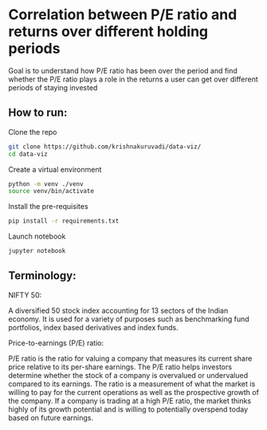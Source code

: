 # Correlation between P/E ratio and returns over different holding periods

Goal is to understand how P/E ratio has been over the period and find whether the P/E ratio plays a role in the returns a user can get over different periods of staying invested

## How to run:

Clone the repo
```bash
git clone https://github.com/krishnakuruvadi/data-viz/
cd data-viz
```

Create a virtual environment
```bash
python -m venv ./venv
source venv/bin/activate
```

Install the pre-requisites
```bash
pip install -r requirements.txt
```

Launch notebook
```bash
jupyter notebook
```

## Terminology:
NIFTY 50:

A diversified 50 stock index accounting for 13 sectors of the Indian economy. It is used for a variety of purposes such as benchmarking fund portfolios, index based derivatives and index funds.


Price-to-earnings (P/E) ratio:

P/E ratio is the ratio for valuing a company that measures its current share price relative to its per-share earnings. The P/E ratio helps investors determine whether the stock of a company is overvalued or undervalued compared to its earnings. The ratio is a measurement of what the market is willing to pay for the current operations as well as the prospective growth of the company. If a company is trading at a high P/E ratio, the market thinks highly of its growth potential and is willing to potentially overspend today based on future earnings.
